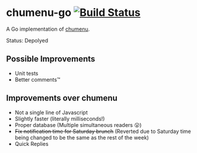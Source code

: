 # chumenu-go [![Build Status](https://travis-ci.org/ratorx/chumenu-go.svg?branch=master)](https://travis-ci.org/ratorx/chumenu-go)
A Go implementation of [chumenu](https://github.com/ratorx/chumenu).

Status: Depolyed

## Possible Improvements
* Unit tests
* Better comments™

## Improvements over chumenu
* Not a single line of Javascript
* Slightly faster (literally milliseconds!)
* Proper database (Multiple simultaneous readers 😮)
* ~~Fix notification time for Saturday brunch~~ (Reverted due to Saturday time being changed to be the same as the rest of the week)
* Quick Replies
